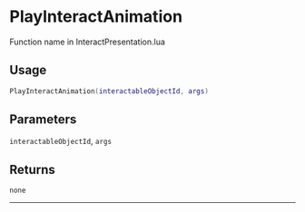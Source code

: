 # PlayInteractAnimation
Function name in InteractPresentation.lua
## Usage
```lua
PlayInteractAnimation(interactableObjectId, args)
```
## Parameters
`interactableObjectId`, `args`
## Returns
`none`

---